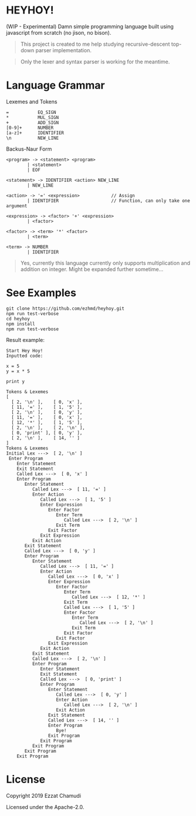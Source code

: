 # HEYHOY!

(WIP - Experimental) Damn simple programming language built using javascript from scratch (no jison, no bison).

> This project is created to me help studying recursive-descent top-down parser implementation.

> Only the lexer and syntax parser is working for the meantime.

# Language Grammar

Lexemes and Tokens

```
=           EQ_SIGN
*           MUL_SIGN
+           ADD_SIGN
[0-9]+      NUMBER
[a-z]+      IDENTIFIER
\n          NEW_LINE
```

Backus-Naur Form

```
<program> -> <statement> <program>
        | <statement> 
        | EOF

<statement> -> IDENTIFIER <action> NEW_LINE
        | NEW_LINE

<action> -> '=' <expression>            // Assign
        | IDENTIFIER                    // Function, can only take one argument

<expression> -> <factor> '+' <expression>
        | <factor>

<factor> -> <term> '*' <factor>
        | <term>

<term> -> NUMBER
        | IDENTIFIER
```

> Yes, currently this language currently only supports multiplication and addition on integer.
> Might be expanded further sometime...

# See Examples

```
git clone https://github.com/ezhmd/heyhoy.git
npm run test-verbose
cd heyhoy
npm install
npm run test-verbose
```

Result example:

```
Start Hey Hoy!
Inputted code:

x = 5
y = x * 5

print y

Tokens & Lexemes
[
  [ 2, '\n' ],    [ 0, 'x' ],
  [ 11, '=' ],    [ 1, '5' ],
  [ 2, '\n' ],    [ 0, 'y' ],
  [ 11, '=' ],    [ 0, 'x' ],
  [ 12, '*' ],    [ 1, '5' ],
  [ 2, '\n' ],    [ 2, '\n' ],
  [ 0, 'print' ], [ 0, 'y' ],
  [ 2, '\n' ],    [ 14, '' ]
]
Tokens & Lexemes
Initial Lex --->  [ 2, '\n' ]
 Enter Program
    Enter Statement
    Exit Statement
    Called Lex --->  [ 0, 'x' ]
    Enter Program
       Enter Statement
          Called Lex --->  [ 11, '=' ]
          Enter Action
             Called Lex --->  [ 1, '5' ]
             Enter Expression
                Enter Factor
                   Enter Term
                      Called Lex --->  [ 2, '\n' ]
                   Exit Term
                Exit Factor
             Exit Expression
          Exit Action
       Exit Statement
       Called Lex --->  [ 0, 'y' ]
       Enter Program
          Enter Statement
             Called Lex --->  [ 11, '=' ]
             Enter Action
                Called Lex --->  [ 0, 'x' ]
                Enter Expression
                   Enter Factor
                      Enter Term
                         Called Lex --->  [ 12, '*' ]
                      Exit Term
                      Called Lex --->  [ 1, '5' ]
                      Enter Factor
                         Enter Term
                            Called Lex --->  [ 2, '\n' ]
                         Exit Term
                      Exit Factor
                   Exit Factor
                Exit Expression
             Exit Action
          Exit Statement
          Called Lex --->  [ 2, '\n' ]
          Enter Program
             Enter Statement
             Exit Statement
             Called Lex --->  [ 0, 'print' ]
             Enter Program
                Enter Statement
                   Called Lex --->  [ 0, 'y' ]
                   Enter Action
                      Called Lex --->  [ 2, '\n' ]
                   Exit Action
                Exit Statement
                Called Lex --->  [ 14, '' ]
                Enter Program
                   Bye!
                Exit Program
             Exit Program
          Exit Program
       Exit Program
    Exit Program
```
# License

Copyright 2019 Ezzat Chamudi

Licensed under the Apache-2.0.